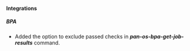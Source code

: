 
#### Integrations
##### BPA
- Added the option to exclude passed checks in ***pan-os-bpa-get-job-results*** command.
